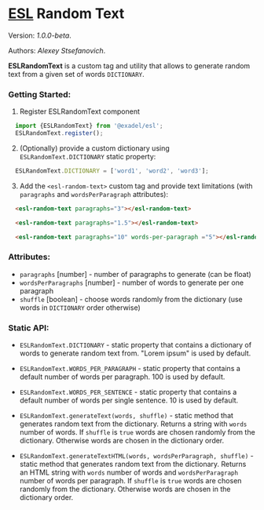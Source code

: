 # [ESL](../../../) Random Text

Version: *1.0.0-beta*.

Authors: *Alexey Stsefanovich*.

<a name="intro"></a>

**ESLRandomText** is a custom tag and utility that allows to generate random text from a given set of words `DICTIONARY`.

### Getting Started:

1. Register ESLRandomText component
```js
  import {ESLRandomText} from '@exadel/esl';
  ESLRandomText.register();
```

2. (Optionally) provide a custom dictionary using `ESLRandomText.DICTIONARY` static property:
```js
  ESLRandomText.DICTIONARY = ['word1', 'word2', 'word3'];
```

3. Add the `<esl-random-text>` custom tag and provide text limitations (with `paragraphs` and `wordsPerParagraph` attributes):
```html
  <esl-random-text paragraphs="3"></esl-random-text>
```
```html
  <esl-random-text paragraphs="1.5"></esl-random-text>
```
```html
  <esl-random-text paragraphs="10" words-per-paragraph ="5"></esl-random-text>
```

### Attributes:

- `paragraphs` \[number] - number of paragraphs to generate (can be float)
- `wordsPerParagraphs` \[number] - number of words to generate per one paragraph
- `shuffle` \[boolean] - choose words randomly from the dictionary (use words in `DICTIONARY` order otherwise)


### Static API:

- `ESLRandomText.DICTIONARY` - static property that contains a dictionary of words to generate random text from.
  "Lorem ipsum" is used by default.

- `ESLRandomText.WORDS_PER_PARAGRAPH` - static property that contains a default number of words per paragraph.
  100 is used by default.

- `ESLRandomText.WORDS_PER_SENTENCE` - static property that contains a default number of words per single sentence.
  10 is used by default.

- `ESLRandomText.generateText(words, shuffle)` - static method that generates random text from the dictionary.
  Returns a string with `words` number of words. If `shuffle` is `true` words are chosen randomly from the dictionary.
  Otherwise words are chosen in the dictionary order.

- `ESLRandomText.generateTextHTML(words, wordsPerParagraph, shuffle)` - static method that generates random text from the dictionary.
  Returns an HTML string with `words` number of words and `wordsPerParagraph` number of words per paragraph.
  If `shuffle` is `true` words are chosen randomly from the dictionary. Otherwise words are chosen in the dictionary order.
